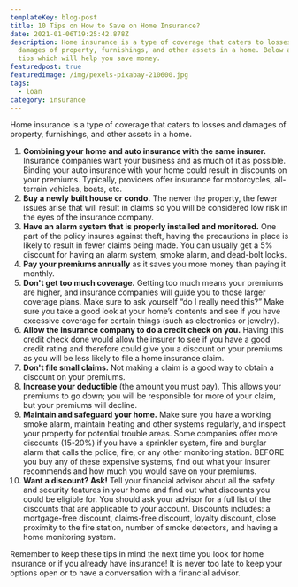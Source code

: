 ```yaml
---
templateKey: blog-post
title: 10 Tips on How to Save on Home Insurance?
date: 2021-01-06T19:25:42.878Z
description: Home insurance is a type of coverage that caters to losses and
  damages of property, furnishings, and other assets in a home. Below are a few
  tips which will help you save money.
featuredpost: true
featuredimage: /img/pexels-pixabay-210600.jpg
tags:
  - loan
category: insurance
---
```

Home insurance is a type of coverage that caters to losses and damages of property, furnishings, and other assets in a home.

1. **Combining your home and auto insurance with the same insurer.** Insurance companies want your business and as much of it as possible. Binding your auto insurance with your home could result in discounts on your premiums. Typically, providers offer insurance for motorcycles, all-terrain vehicles, boats, etc.
2. **Buy a newly built house or condo.** The newer the property, the fewer issues arise that will result in claims so you will be considered low risk in the eyes of the insurance company.
3. **Have an alarm system that is properly installed and monitored.** One part of the policy insures against theft, having the precautions in place is likely to result in fewer claims being made. You can usually get a 5% discount for having an alarm system, smoke alarm, and dead-bolt locks.
4. **Pay your premiums annually** as it saves you more money than paying it monthly.
5. **Don't get too much coverage.** Getting too much means your premiums are higher, and insurance companies will guide you to those larger coverage plans. Make sure to ask yourself “do I really need this?” Make sure you take a good look at your home’s contents and see if you have excessive coverage for certain things (such as electronics or jewelry).
6. **Allow the insurance company to do a credit check on you.** Having this credit check done would allow the insurer to see if you have a good credit rating and therefore could give you a discount on your premiums as you will be less likely to file a home insurance claim.
7. **Don't file small claims.** Not making a claim is a good way to obtain a discount on your premiums.
8. **Increase your deductible** (the amount you must pay). This allows your premiums to go down; you will be responsible for more of your claim, but your premiums will decline.
9. **Maintain and safeguard your home.** Make sure you have a working smoke alarm, maintain heating and other systems regularly, and inspect your property for potential trouble areas. Some companies offer more discounts (15-20%) if you have a sprinkler system, fire and burglar alarm that calls the police, fire, or any other monitoring station. BEFORE you buy any of these expensive systems, find out what your insurer recommends and how much you would save on your premiums.
10. **Want a discount? Ask!** Tell your financial advisor about all the safety and security features in your home and find out what discounts you could be eligible for. You should ask your advisor for a full list of the discounts that are applicable to your account. Discounts includes: a mortgage-free discount, claims-free discount, loyalty discount, close proximity to the fire station, number of smoke detectors, and having a home monitoring system.

Remember to keep these tips in mind the next time you look for home insurance or if you already have insurance! It is never too late to keep your options open or to have a conversation with a financial advisor.